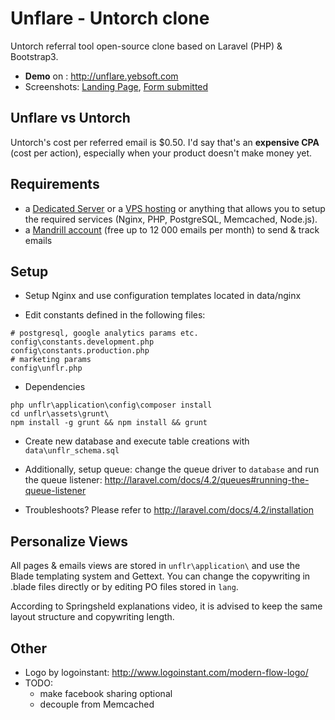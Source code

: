 # Unflare - Untorch clone

Untorch referral tool open-source clone based on Laravel (PHP) & Bootstrap3.  

- **Demo** on : <http://unflare.yebsoft.com>
- Screenshots: [Landing Page](https://github.com/younes0/unflare/blob/master/data/docs/unflare-step1.png), [Form submitted](https://github.com/younes0/unflare/blob/master/data/docs/unflare-step2.png)

## Unflare vs Untorch 

Untorch's cost per referred email is $0.50. I'd say that's an **expensive CPA** (cost per action), especially when your product doesn't make money yet.

## Requirements

- a [Dedicated Server](http://www.kimsufi.com/us/en/) or a [VPS hosting](https://www.digitalocean.com/pricing/) or anything that allows you to setup the required services (Nginx, PHP, PostgreSQL, Memcached, Node.js).
- a [Mandrill account](Mandrillapp.com) (free up to 12 000 emails per month) to send & track emails

## Setup

- Setup Nginx and use configuration templates located in data/nginx

- Edit constants defined in the following files:
```shell
# postgresql, google analytics params etc.
config\constants.development.php
config\constants.production.php
# marketing params
config\unflr.php 
```

- Dependencies
```shell
php unflr\application\config\composer install
cd unflr\assets\grunt\ 
npm install -g grunt && npm install && grunt
```

- Create new database and execute table creations with `data\unflr_schema.sql`

- Additionally, setup queue: change the queue driver to `database` and run the queue listener: <http://laravel.com/docs/4.2/queues#running-the-queue-listener>

- Troubleshoots? Please refer to <http://laravel.com/docs/4.2/installation>

## Personalize Views

All pages & emails views are stored in `unflr\application\` and use the Blade templating system and Gettext. You can change the copywriting in .blade files directly or by editing PO files stored in `lang`. 

According to Springsheld explanations video, it is advised to keep the same layout structure and copywriting length.

## Other

- Logo by logoinstant: http://www.logoinstant.com/modern-flow-logo/
- TODO:
	* make facebook sharing optional
	* decouple from Memcached
